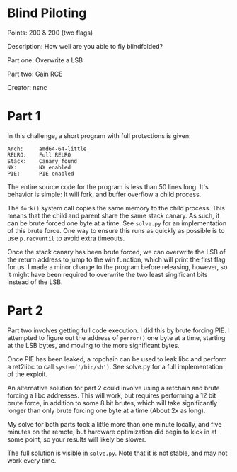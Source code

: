 # Blind Piloting

Points: 200 & 200 (two flags)

Description: How well are you able to fly blindfolded?

Part one: Overwrite a LSB

Part two: Gain RCE

Creator: nsnc

# Part 1

In this challenge, a short program with full protections is given:
```
Arch:     amd64-64-little
RELRO:    Full RELRO
Stack:    Canary found
NX:       NX enabled
PIE:      PIE enabled
```

The entire source code for the program is less than 50 lines long. It's behavior is simple: It will fork, and buffer overflow a child process.

The `fork()` system call copies the same memory to the child process. This means that the child and parent share the same stack canary. As such, it can be brute forced one byte at a time. See `solve.py` for an implementation of this brute force. One way to ensure this runs as quickly as possible is to use `p.recvuntil` to avoid extra timeouts.

Once the stack canary has been brute forced, we can overwrite the LSB of the return address to jump to the win function, which will print the first flag for us. I made a minor change to the program before releasing, however, so it might have been required to overwrite the two least singificant bits instead of the LSB.

# Part 2

Part two involves getting full code execution. I did this by brute forcing PIE. I attempted to figure out the address of `perror()` one byte at a time, starting at the LSB bytes, and moving to the more significant bytes.

Once PIE has been leaked, a ropchain can be used to leak libc and perform a ret2libc to call `system('/bin/sh')`. See solve.py for a full implementation of the exploit.

An alternative solution for part 2 could involve using a retchain and brute forcing a libc addresses. This will work, but requires performing a 12 bit brute force, in addition to some 8 bit brutes, which will take significantly longer than only brute forcing one byte at a time (About 2x as long).

My solve for both parts took a little more than one minute locally, and five minutes on the remote, but hardware optimization did begin to kick in at some point, so your results will likely be slower.

The full solution is visible in `solve.py`. Note that it is not stable, and may not work every time.
